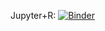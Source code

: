 Jupyter+R: [![Binder](https://mybinder.org/badge.svg)](https://mybinder.org/v2/gh/jclauneuro/r/master)
